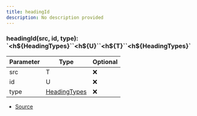 ```yaml
---
title: headingId
description: No description provided
---
```



### headingId(src, id, type): \`\<h\$\{HeadingTypes}\`\`\<h\$\{U}\`\`\<h\$\{T}\`\`\<h\$\{HeadingTypes}\`

| Parameter | Type | Optional |
| ----------- | ----------- | ----------- |
| src | T | ❌ |
| id | U | ❌ |
| type | [HeadingTypes](/docs/markdown/types/HeadingTypes.md) | ❌ |


- [Source](https://github.com/neplextech/micro-docgen/blob/371ee6a0b1da9f772b4a8da6879190804ab8453b/src/utils/md.ts#L23)